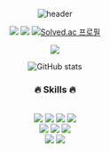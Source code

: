 <div align="center">
 
![header](https://capsule-render.vercel.app/api?type=waving&color=auto&customColorList=255,192,203,17&height=300&section=header&text=gnaak&fontSize=80)

<a href="https://gnaak.vercel.app"><img src="https://img.shields.io/badge/포트폴리오-000000?style=flat&logo=vercel&logoColor=white"></a>
<a href="https://gnaak.notion.site/TIL-bc383d201d9643e6a48236bd502d6223?pvs=4"><img src="https://img.shields.io/badge/notion-3b88c3?style=flat&logo=notion&logoColor=white"></a>
[![Solved.ac
프로필](http://mazassumnida.wtf/api/mini/generate_badge?boj=o101srb)](https://solved.ac/o101srb)

<img src="https://github-readme-stats.vercel.app/api/top-langs/?username=gnaak&layout=compact"><br>

![GitHub stats](https://github-readme-stats.vercel.app/api?username=gnaak&show_icons=true&theme=radical)<br>





### :fire: Skills :fire: 
<br>
<img src="https://img.shields.io/badge/REACT-61DAFB?style=flat-square&logo=react&logoColor=white"> <img src="https://img.shields.io/badge/NEXT-000000?style=flat-square&logo=nextdotjs&logoColor=white"> <img src="https://img.shields.io/badge/JAVASCRIPT-F7DF1E?style=flat-square&logo=javascript&logoColor=white"> <img src="https://img.shields.io/badge/TYPESCRIPT-3178C6?style=flat-square&logo=Typescript&logoColor=white">
<br><img src="https://img.shields.io/badge/VUE-4FC08D?style=flat-square&logo=vuedotjs&logoColor=white"> <img src="https://img.shields.io/badge/FIGMA-F24E1E?style=flat-square&logo=figma&logoColor=white"> <img src="https://img.shields.io/badge/VSCODE-007ACC?style=flat-square&logo=visualstudiocode&logoColor=white">
<br><img src="https://img.shields.io/badge/PYTHON-3776AB?style=flat-square&logo=python&logoColor=white"> <img src="https://img.shields.io/badge/MYSQL-4479A1?style=flat-square&logo=mysql&logoColor=white"> 
<br><br>


</div>
